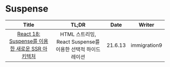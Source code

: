 # Suspense

|                                                                              Title                                                                              |                           TL;DR                            |  Date   |    Writer    |
| :-------------------------------------------------------------------------------------------------------------------------------------------------------------: | :--------------------------------------------------------: | :-----: | :----------: |
| <a href="https://immigration9.github.io/react/2021/06/13/new-suspense-ssr-architecture.html" target="_blank">React 18: Suspense를 이용한 새로운 SSR 아키텍처<a> | HTML 스트리밍, React Suspense를 이용한 선택적 하이드레이션 | 21.6.13 | immigration9 |
